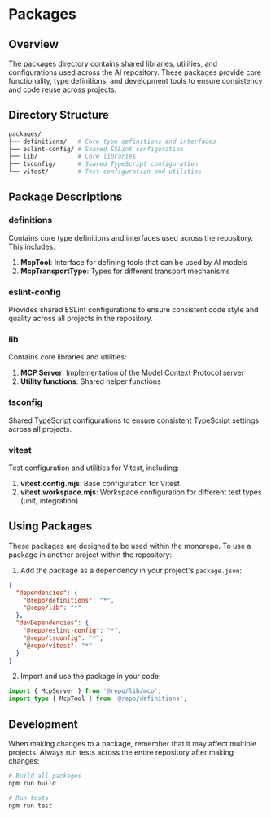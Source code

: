 # Packages

## Overview

The packages directory contains shared libraries, utilities, and configurations used across the AI repository. These packages provide core functionality, type definitions, and development tools to ensure consistency and code reuse across projects.

## Directory Structure

```bash
packages/
├── definitions/   # Core type definitions and interfaces
├── eslint-config/ # Shared ESLint configuration
├── lib/           # Core libraries
├── tsconfig/      # Shared TypeScript configuration
└── vitest/        # Test configuration and utilities
```

## Package Descriptions

### definitions

Contains core type definitions and interfaces used across the repository. This includes:

1. **McpTool**: Interface for defining tools that can be used by AI models
2. **McpTransportType**: Types for different transport mechanisms

### eslint-config

Provides shared ESLint configurations to ensure consistent code style and quality across all projects in the repository.

### lib

Contains core libraries and utilities:

1. **MCP Server**: Implementation of the Model Context Protocol server
2. **Utility functions**: Shared helper functions

### tsconfig

Shared TypeScript configurations to ensure consistent TypeScript settings across all projects.

### vitest

Test configuration and utilities for Vitest, including:

1. **vitest.config.mjs**: Base configuration for Vitest
2. **vitest.workspace.mjs**: Workspace configuration for different test types (unit, integration)

## Using Packages

These packages are designed to be used within the monorepo. To use a package in another project within the repository:

1. Add the package as a dependency in your project's `package.json`:

```json
{
  "dependencies": {
    "@repo/definitions": "*",
    "@repo/lib": "*"
  },
  "devDependencies": {
    "@repo/eslint-config": "*",
    "@repo/tsconfig": "*",
    "@repo/vitest": "*"
  }
}
```

2. Import and use the package in your code:

```typescript
import { McpServer } from '@repo/lib/mcp';
import type { McpTool } from '@repo/definitions';
```

## Development

When making changes to a package, remember that it may affect multiple projects. Always run tests across the entire repository after making changes:

```bash
# Build all packages
npm run build

# Run tests
npm run test
